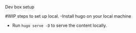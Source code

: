Dev box setup

#WIP steps to set up local.
-Install hugo on your local machine 
- Run `hugo serve -D` to serve the content locally.

